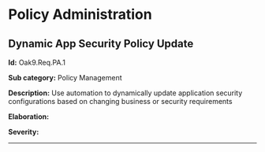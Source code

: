 # Policy Administration

## Dynamic App Security Policy Update

**Id:** Oak9.Req.PA.1

**Sub category:** Policy Management

**Description:** Use automation to dynamically update application security configurations based on changing business or security requirements

**Elaboration:** 

**Severity:** 

---

